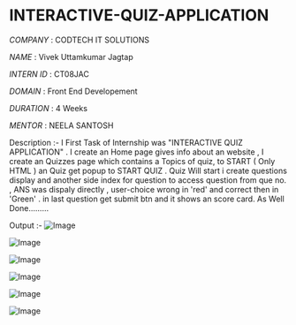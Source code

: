 # INTERACTIVE-QUIZ-APPLICATION

*COMPANY*   : CODTECH IT SOLUTIONS

*NAME*      : Vivek Uttamkumar Jagtap

*INTERN ID* : CT08JAC

*DOMAIN*    : Front End Developement

*DURATION*  : 4 Weeks

*MENTOR*    : NEELA SANTOSH

Description :- I First Task of Internship was "INTERACTIVE QUIZ APPLICATION" . I create an Home page gives info about an website , I create an Quizzes page which contains a Topics of quiz, 
               to START ( Only HTML ) an Quiz get popup to START QUIZ . Quiz Will start i create questions display and another side index for question to access question from que no. , 
               ANS was dispaly directly , user-choice wrong in 'red' and correct then in 'Green' . in last question get submit btn and it shows an score card. As Well Done.........



Output :- ![Image](https://github.com/user-attachments/assets/79da266d-52c5-4e43-baab-12a2554d2be2)

![Image](https://github.com/user-attachments/assets/6aea909b-b751-4d2c-b9d5-e641719b3785)

![Image](https://github.com/user-attachments/assets/f96a9fdd-33c4-410e-8756-1872901fb32e)

![Image](https://github.com/user-attachments/assets/23b81416-4794-4a39-adbc-45dece6712d3)

![Image](https://github.com/user-attachments/assets/37b8e816-b20e-494f-9cdd-2a0d774422da)

![Image](https://github.com/user-attachments/assets/0c061bee-c77c-45af-8555-849d94628824)
